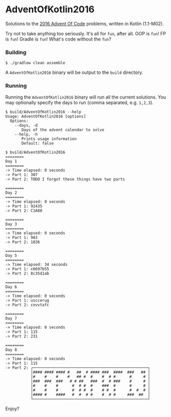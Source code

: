AdventOfKotlin2016
===

Solutions to the [2016 Advent Of Code](http://adventofcode.com/2016) problems, written in Kotlin (1.1-M02).

Try not to take anything too seriously. It's all for `fun`, after all. OOP is `fun`! FP is `fun`! Gradle is `fun`! What's code without the `fun`?

### Building

```
$ ./gradlew clean assemble
```

A `AdventOfKotlin2016` binary will be output to the `build` directory.

### Running

Running the `AdventOfKotlin2016` binary will run all the current solutions. You may optionally specify the days to run (comma separated, e.g. `1,2,3`).

```
$ build/AdventOfKotlin2016 --help
Usage: AdventOfKotlin2016 [options]
  Options:
    --days, -d
       Days of the advent calendar to solve
    --help, -h
       Prints usage information
       Default: false

$ build/AdventOfKotlin2016
========
Day 1
========
-> Time elapsed: 0 seconds
-> Part 1: 307
-> Part 2: TODO I forgot these things have two parts

========
Day 2
========
-> Time elapsed: 0 seconds
-> Part 1: 92435
-> Part 2: C1A88

========
Day 3
========
-> Time elapsed: 0 seconds
-> Part 1: 983
-> Part 2: 1836

========
Day 5
========
-> Time elapsed: 34 seconds
-> Part 1: c6697b55
-> Part 2: 8c35d1ab

========
Day 6
========
-> Time elapsed: 0 seconds
-> Part 1: usccerug
-> Part 2: cnvvtafc

========
Day 7
========
-> Time elapsed: 0 seconds
-> Part 1: 115
-> Part 2: 231

========
Day 8
========
-> Time elapsed: 0 seconds
-> Part 1: 115
-> Part 2: ┌──────────────────────────────────────────────────┐
           │#### #### #### #   ##  # #### ###  ####  ###   ## │
           │#    #    #    #   ## #  #    #  # #      #     # │
           │###  ###  ###   # # ##   ###  #  # ###    #     # │
           │#    #    #      #  # #  #    ###  #      #     # │
           │#    #    #      #  # #  #    # #  #      #  #  # │
           │#### #    ####   #  #  # #    #  # #     ###  ##  │
           └──────────────────────────────────────────────────┘
```

Enjoy?

